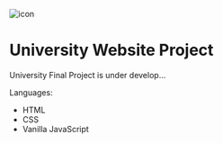 ![icon](https://user-images.githubusercontent.com/51126010/164816689-cc1e525f-cfe2-419e-b69e-eb0ee4c257aa.png) 
# University Website Project

University Final Project is under develop...

Languages:
- HTML
- CSS
- Vanilla JavaScript
